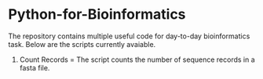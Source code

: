 # Python-for-Bioinformatics
The repository contains multiple useful code for day-to-day bioinformatics task. Below are the scripts currently avaiable.

1. Count Records = The script counts the number of sequence records in a fasta file.
